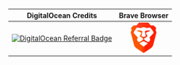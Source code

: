 | DigitalOcean Credits                                                                                       |Brave Browser |
|:--------------------------------------------------------------------------------------------------------------------:|:-:|
| [![DigitalOcean Referral Badge](https://web-platforms.sfo2.cdn.digitaloceanspaces.com/WWW/Badge%201.svg)](https://www.digitalocean.com/?refcode=b205c6c66c9b&utm_campaign=Referral_Invite&utm_medium=Referral_Program&utm_source=badge) | [![brave](https://raw.githubusercontent.com/giansalex/giansalex/master/sp/brave.png)](https://brave.com/gia977) |
